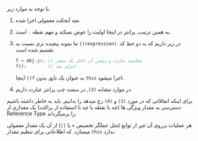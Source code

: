 
با توجه به موارد زیر.

1. متد آبجکت معمولی اجرا شده.

2. به همین ترتیب, پرانتز در اینجا اولیت را عوض نمیکند و مهم نقطه `.` است.

3. ما نمونه پیچیده تری نسبت به  `()(expression)`.  در زیر داریم که به دو خط کد تقسیم شده است.


    ```js no-beautify
    f = obj.go; // محاسبه عبارت و ریختن آن داخل یک متغیر
    f();        // اجرای متد
    ```
    اینجا `()f` به عنوان یک تابع, بدون `this` اجرا میشود.

4. در موارد مشابه `(3)`, در سمت چپ پرانتز عبارت داریم.

برای اینکه اتفاقاتی که در مورد `(3)` و `(4)` رج میدهد را بدانیم, باید به خاطر داشته باشیم دسترسی به مقدار ویژگی ها (چه با نقطه یا چه با استفاده از براکت) یک مقداری از Reference Type را برمیگرداند.

هر عملیات برروی آن غیر از توابع (مثل عملگر تخصیص `=` یا `||`) از آن یک مقدار معمولی میسازد. که اطلاعاتی برای تنظیم مقدار `this` ندارد.
